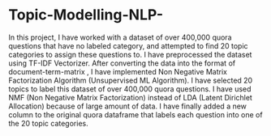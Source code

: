 # Topic-Modelling-NLP-
In this project, I have worked with a dataset of over 400,000 quora questions that have no labeled category, and attempted to find 20 topic categories to assign these questions to. 
I have preprocessed the dataset using TF-IDF Vectorizer.
After converting the data into the format of document-term-matrix , I have implemented Non Negative Matrix Factorization Algorithm (Unsupervised ML Algorithm). I have selected 20 topics to label this dataset of over 400,000 quora questions.
I have used NMF (Non Negative Matrix Factorization) instead of LDA (Latent Dirichlet Allocation) because of large amount of data. 
I have finally added a new column to the original quora dataframe that labels each question into one of the 20 topic categories.   
